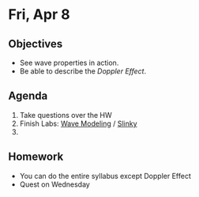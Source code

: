 
Fri, Apr 8
=========      
  
Objectives    
------------    
- See wave properties in action.
- Be able to describe the *Doppler Effect*.
   
Agenda      
---------      
1. Take questions over the HW
2. Finish Labs: [Wave Modeling][wm] / [Slinky][s]
3. 

  
Homework    
-------------      
  
- You can do the entire syllabus except Doppler Effect 
- Quest on Wednesday

[b]: https://avon.schoology.com/course/5138386920/materials/gp/5859083561
[wm]: https://avon.schoology.com/course/5138386920/materials/gp/5859083572
[s]: https://avon.schoology.com/course/5138386920/materials/gp/5859083567
<!--stackedit_data:
eyJoaXN0b3J5IjpbLTE4OTIwMDUxODcsOTM0NDQwNjkyLDk4ND
E4NTkzNSwtNDE3MTQwODk0LC0xMjU1MDgxMzY2LC04MzI0ODA0
MTYsLTE2ODg2MDI5MjcsLTMyMzE4Mzg4MywtNTExMzc0OTk4LC
04NDQxODk2MDIsLTEzNjI4NDExMzgsMTA0ODExOTgzNSw5MDE4
NTc0NCwtMTU4MDA4MzU4OSwxMzExNzcwOTI3LDIxMjc3MDkyMz
EsLTE3NzMyNTEwNiwzOTYzNjk1NTAsLTYzNzc2NzcyMCw2NDAx
NjQ1OTZdfQ==
-->